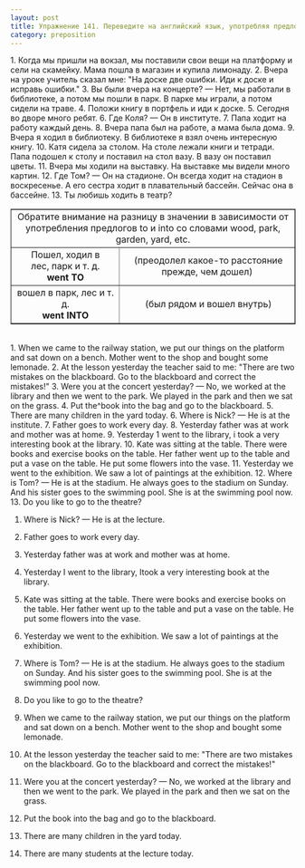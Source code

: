 ```yaml
---
layout: post
title: Упражнение 141. Переведите на английский язык, употребляя предлоги at, on, in, to, into.
category: preposition
---
```

<section class="question">
1. Когда мы пришли на вокзал, мы поставили свои вещи на платформу и сели на скамейку. Мама пошла в магазин и купила лимонаду. 2. Вчера на уроке учитель сказал мне: "На доске две ошибки. Иди к доске и исправь ошибки." 3. Вы были вчера на концерте? — Нет, мы работали в библиотеке, а потом мы пошли в парк. В парке мы играли, а потом сидели на траве. 4. Положи книгу в портфель и иди к доске. 5. Сегодня во дворе много ребят. 6. Где Коля? — Он в институте. 7. Папа ходит на работу каждый день. 8. Вчера папа был на работе, а мама была дома. 9. Вчера я ходил в библиотеку. В библиотеке я взял очень интересную книгу. 10. Катя сидела за столом. На столе лежали книги и тетради. Папа подошел к столу и поставил на стол вазу. В вазу он поставил цветы. 11. Вчера мы ходили на выставку. На выставке мы видели много картин. 12. Где Том? — Он на стадионе. Он всегда ходит на стадион в воскресенье. А его сестра ходит в плавательный бассейн. Сейчас она в бассейне. 13. Ты любишь ходить в театр?
<p></p>
<table style="text-align: left; margin-left: auto; margin-right: auto;" border="1" cellpadding="5" cellspacing="0"><tbody>
<tr align="center">
<td colspan="2" rowspan="1">Обратите внимание
на разницу в значении в зависимости от употребления
предлогов to и into со словами wood, park, garden, yard, etc.</td>
    </tr>
<tr>
<td style="text-align: center;">Пошел, ходил в
лес, парк и т. д.<br><span style="font-weight: bold;" class="rules">went ТО</span>
</td>
      <td style="text-align: center;"> (преодолел
какое-то расстояние прежде, чем дошел)</td>
    </tr>
<tr>
<td style="text-align: center;">вошел в парк, лес и
т. д. <br><span style="font-weight: bold;" class="rules">went INTO</span>
</td>
      <td style="text-align: center;"> (был рядом
и вошел внутрь)</td>
    </tr>
</tbody></table>
<br>
</section>

<section class="answer">
1. When we came to the railway station, we put our things on the platform and sat down on a bench. Mother went to the shop and bought some lemonade. 2. At the lesson yesterday the teacher said to me: "There are two mistakes on the blackboard. Go to the blackboard and correct the mistakes!" 3. Were you at the concert yesterday? — No, we worked at the library and then we went to the park. We played in the park and then we sat on the grass. 4. Put the^book into the bag and go to the blackboard. 5. There are many children in the yard today. 6. Where is Nick? — He is at the institute. 7. Father goes to work every day. 8. Yesterday father was at work and mother was at home. 9. Yesterday 1 went to the library, i took a very interesting book at the library. 10. Kate was sitting at the table. There were books and exercise books on the table. Her father went up to the table and put a vase on the table. He put some flowers into the vase. 11. Yesterday we went to the exhibition. We saw a lot of paintings at the exhibition. 12. Where is Tom? — He is at the stadium. He always goes to the stadium on Sunday. And his sister goes to the swimming pool. She is at the swimming pool now. 13. Do you like to go to the theatre?



1. Where is Nick? — He is at the lecture. 

2. Father goes to work every day. 

3. Yesterday father was at work and mother was at home. 

4. Yesterday I went to the library, Itook a very interesting book at the library. 

5. Kate was sitting at the table. There were books and exercise books on the table. Her father went up to the table and put a vase on the table. He put some flowers into the vase. 

6. Yesterday we went to the exhibition. We saw a lot of paintings at the exhibition. 

7. Where is Tom? — He is at the stadium. He always goes to the stadium on Sunday. And his sister goes to the swimming pool. She is at the swimming pool now. 

8. Do you like to go to the theatre?

9. When we came to the railway station, we put our things on the platform and sat down on a bench. Mother went to the shop and bought some lemonade. 

10. At the lesson yesterday the teacher said to me: "There are two mistakes on the blackboard. Go to the blackboard and correct the mistakes!" 

11. Were you at the concert yesterday? — No, we worked at the library and then we went to the park. We played in the park and then we sat on the grass.

12. Put the book into the bag and go to the blackboard. 

13. There are many children in the yard today. 

14. There are many students at the lecture today.
</section>